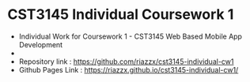 # CST3145 Individual Coursework 1 
 - Individual Work for Coursework 1 - CST3145 Web Based Mobile App Development
 - 
 - Repository link : https://github.com/riazzx/cst3145-individual-cw1
 - Github Pages Link : https://riazzx.github.io/cst3145-individual-cw1/ 

